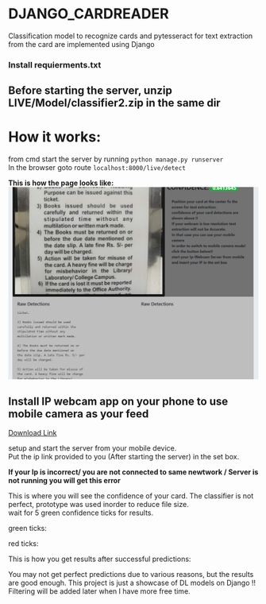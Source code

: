 # DJANGO_CARDREADER
Classification model to recognize cards and pytesseract for text extraction from the card are implemented using Django  

### Install requierments.txt  

## Before starting the server, unzip LIVE/Model/classifier2.zip in the same dir  

# How it works:

from cmd start the server by running `python manage.py runserver`  
In the browser goto route `localhost:8000/live/detect`  

**This is how the page looks like:**  
![page](https://github.com/luckyCasualGuy/DJANGO_CARDREADER/blob/main/imgs/detection.png)

## Install IP webcam app on your phone to use mobile camera as your feed  
[Download Link](https://play.google.com/store/apps/details?id=com.pas.webcam&hl=en_US&gl=US)

setup and start the server from your mobile device.  
Put the ip link provided to you (After starting the server) in the set box.  

**If your Ip is incorrect/ you are not connected to same newtwork / Server is not running you will get this error**  

This is where you will see the confidence of your card. The classifier is not perfect, prototype was used inorder to reduce file size.  
wait for 5 green confidence ticks for results.  

green ticks:  

red ticks:  

This is how you get results after successful predictions:  


You may not get perfect predictions due to various reasons, but the results are good enough. This project is just a showcase of DL models on Django !!
Filtering will be added later when I have more free time.
